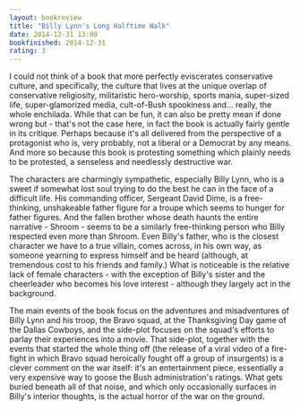 ```yaml
---
layout: bookreview
title: "Billy Lynn's Long Halftime Walk"
date: 2014-12-31 13:00
bookfinished: 2014-12-31
rating: 3
---
```


I could not think of a book that more perfectly eviscerates conservative culture, and specifically, the culture that lives at the unique overlap of conservative religiosity, militaristic hero-worship, sports mania, super-sized life, super-glamorized media, cult-of-Bush spookiness and... really, the whole enchilada.  While that can be fun, it can also be pretty mean if done wrong but - that's not the case here, in fact the book is actually fairly gentle in its critique. Perhaps because it's all delivered from the perspective of a protagonist who is, very probably, not a liberal or a Democrat by any means.  And more so because this book is protesting something which plainly needs to be protested, a senseless and needlessly destructive war.



The characters are charmingly sympathetic, especially Billy Lynn, who is a sweet if somewhat lost soul trying to do the best he can in the face of a difficult life.  His commanding officer, Sergeant David Dime, is a free-thinking, unshakeable father figure for a troupe which seems to hunger for father figures.  And the fallen brother whose death haunts the entire narrative - Shroom - seems to be a similarly free-thinking person who Billy respected even more than Shroom.  Even Billy's father, who is the closest character we have to a true villain, comes across, in his own way, as someone yearning to express himself and be heard (although, at tremendous cost to his friends and family.)  What is noticeable is the relative lack of female characters - with the exception of Billy's sister and the cheerleader who becomes his love interest - although they largely act in the background.



The main events of the book focus on the adventures and misadventures of Billy Lynn and his troop, the Bravo squad, at the Thanksgiving Day game of the Dallas Cowboys, and the side-plot focuses on the squad's efforts to parlay their experiences into a movie.  That side-plot, together with the events that started the whole thing off (the release of a viral video of a fire-fight in which Bravo squad heroically fought off a group of insurgents) is a clever comment on the war itself: it's an entertainment piece, essentially a very expensive way to goose the Bush administration's ratings.  What gets buried beneath all of that noise, and which only occasionally surfaces in Billy's interior thoughts, is the actual horror of the war on the ground.